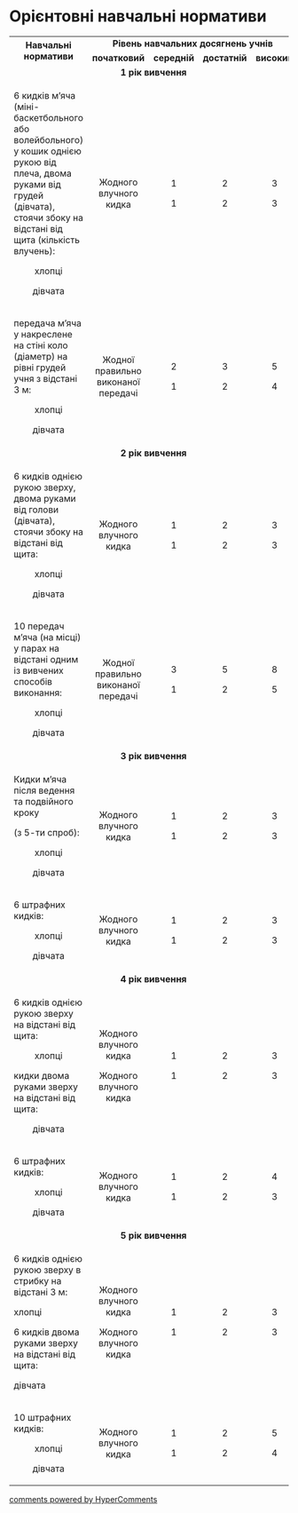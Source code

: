 <div id="hypercomments_widget" class="js-hypercomments-widget invisible"></div>

Орієнтовні навчальні нормативи
=============================

<table>
<tbody>
<tr>
<td rowspan="2" align="center"><b>Навчальні нормативи</b></td>
<td colspan="4" align="center"><b>Рівень навчальних досягнень учнів</b></td>
</tr>
<tr class="odd">
<td align="center"><b>початковий</b></td>
<td align="center"><b>середній</b></td>
<td align="center"><b>достатній</b></td>
<td align="center"><b>високий</b></td>
</tr>
<tr class="even">
<td colspan="5" align="center"><b>1 рік вивчення</b></td>
</tr>
<tr class="odd">
<td><p>6 кидків м’яча (міні-баскетбольного або волейбольного) у кошик однією рукою від плеча, двома руками від грудей (дівчата), стоячи збоку на відстані від щита (кількість влучень):</p>
<p align="center">хлопці</p>
<p align="center">дівчата</p></td>
<td align="center">Жодного влучного кидка</td>
<td align="center"><p>1</p>
<p>1</p></td>
<td align="center"><p>2</p>
<p>2</p></td>
<td align="center"><p>3</p>
<p>3</p></td>
</tr>
<tr class="even">
<td><p>передача м’яча у накреслене на стіні коло (діаметр) на рівні грудей учня з відстані 3 м:</p>
<p align="center">хлопці</p>
<p align="center">дівчата</p></td>
<td align="center">Жодної правильно виконаної передачі</td>
<td align="center"><p>2</p>
<p>1</p></td>
<td align="center"><p>3</p>
<p>2</p></td>
<td align="center"><p>5</p>
<p>4</p></td>
</tr>
<tr class="odd">
<td colspan="5" align="center"><b>2 рік вивчення</b></td>
</tr>
<tr class="even">
<td><p>6 кидків однією рукою зверху, двома руками від голови (дівчата), стоячи збоку на відстані від щита:</p>
<p align="center">хлопці</p>
<p align="center">дівчата</p></td>
<td align="center">Жодного влучного кидка</td>
<td align="center"><p>1</p>
<p>1</p></td>
<td align="center"><p>2</p>
<p>2</p></td>
<td align="center"><p>3</p>
<p>3</p></td>
</tr>
<tr class="odd">
<td><p>10 передач м’яча (на місці) у парах на відстані одним із вивчених способів виконання:</p>
<p align="center">хлопці</p>
<p align="center">дівчата</p></td>
<td align="center">Жодної правильно виконаної передачі</td>
<td align="center"><p>3</p>
<p>1</p></td>
<td align="center"><p>5</p>
<p>2</p></td>
<td align="center"><p>8</p>
<p>5</p></td>
</tr>
<tr class="even">
<td colspan="5" align="center"><b>3 рік вивчення</b></td>
</tr>
<tr class="odd">
<td><p>Кидки м’яча після ведення та подвійного кроку</p>
<p>(з 5-ти спроб):</p>
<p align="center">хлопці</p>
<p align="center">дівчата</p></td>
<td align="center">Жодного влучного кидка</td>
<td align="center"><p>1</p>
<p>1</p></td>
<td align="center"><p>2</p>
<p>2</p></td>
<td align="center"><p>3</p>
<p>3</p></td>
</tr>
<tr class="even">
<td><p>6 штрафних кидків:</p>
<p align="center">хлопці</p>
<p align="center">дівчата</p></td>
<td align="center">Жодного влучного кидка</td>
<td align="center"><p>1</p>
<p>1</p></td>
<td align="center"><p>2</p>
<p>2</p></td>
<td align="center"><p>3</p>
<p>3</p></td>
</tr>
<tr class="odd">
<td colspan="5" align="center"><b>4 рік вивчення</b></td>
</tr>
<tr class="even">
<td><p>6 кидків однією рукою зверху на відстані від щита:</p>
<p align="center">хлопці</p>
<p>кидки двома руками зверху на відстані від щита:</p>
<p align="center">дівчата</p></td>
<td align="center"><p>Жодного влучного кидка</p>
<p>Жодного влучного кидка</p></td>
<td align="center"><p>1</p>
<p>1</p></td>
<td align="center"><p>2</p>
<p>2</p></td>
<td align="center"><p>3</p>
<p>3</p></td>
</tr>
<tr class="odd">
<td><p>6 штрафних кидків:</p>
<p align="center">хлопці</p>
<p align="center">дівчата</p></td>
<td align="center">Жодного влучного кидка</td>
<td align="center"><p>1</p>
<p>1</p></td>
<td align="center"><p>2</p>
<p>2</p></td>
<td align="center"><p>4</p>
<p>3</p></td>
</tr>
<tr class="even">
<td colspan="5" align="center"><b>5 рік вивчення</b></td>
</tr>
<tr class="odd">
<td><p>6 кидків однією рукою зверху в стрибку на відстані 3 м:</p>
<p>хлопці</p>
<p>6 кидків двома руками зверху на відстані від щита:</p>
<p>дівчата</p></td>
<td align="center"><p>Жодного влучного кидка</p>
<p>Жодного влучного кидка</p></td>
<td align="center"><p>1</p>
<p>1</p></td>
<td align="center"><p>2</p>
<p>2</p></td>
<td align="center"><p>3</p>
<p>3</p></td>
</tr>
<tr class="even">
<td><p>10 штрафних кидків:</p>
<p align="center">хлопці</p>
<p align="center">дівчата</p></td>
<td align="center">Жодного влучного кидка</td>
<td align="center"><p>1</p>
<p>1</p></td>
<td align="center"><p>2</p>
<p>2</p></td>
<td align="center"><p>5</p>
<p>4</p></td>
</tr>
</tbody>
</table>

<div class="js-hypercomments-container">
    <a href="http://hypercomments.com" class="hc-link" title="comments widget">comments powered by HyperComments</a>
</div>